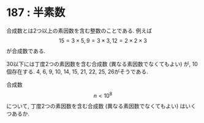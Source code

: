 # 187 : 半素数

合成数とは2つ以上の素因数を含む整数のことである. 例えば$$15 = 3 × 5, 9 = 3 × 3, 12 = 2 × 2 × 3$$が合成数である.

30以下には丁度2つの素因数を含む合成数 \(異なる素因数でなくてもよい\) が, 10個存在する. 4, 6, 9, 10, 14, 15, 21, 22, 25, 26がそうである.

合成数$$n < 10^8$$について, 丁度2つの素因数を含む合成数 \(異なる素因数でなくてもよい\) はいくつあるか.

